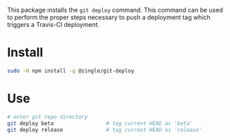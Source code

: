 This package installs the `git deploy` command.  This command can be used to
perform the proper steps necessary to push a deployment tag which triggers a
Travis-CI deployment.

Install
=======
```sh
sudo -H npm install -g @zingle/git-deploy
```

Use
===
```sh
# enter git repo directory
git deploy beta                 # tag current HEAD as 'beta'
git deploy release              # tag current HEAD as 'release'
```
